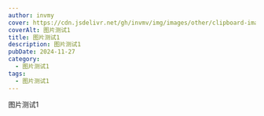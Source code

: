 ```yaml
---
author: invmy
cover: https://cdn.jsdelivr.net/gh/invmv/img/images/other/clipboard-image-1732713567.avif
coverAlt: 图片测试1
title: 图片测试1
description: 图片测试1
pubDate: 2024-11-27
category:
  - 图片测试1
tags:
  - 图片测试1
---
```

图片测试1
